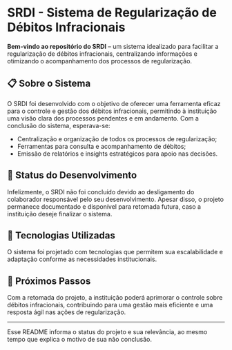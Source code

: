 
# SRDI - Sistema de Regularização de Débitos Infracionais

**Bem-vindo ao repositório do SRDI** – um sistema idealizado para facilitar a regularização de débitos infracionais, centralizando informações e otimizando o acompanhamento dos processos de regularização.

## 📋 Sobre o Sistema

O SRDI foi desenvolvido com o objetivo de oferecer uma ferramenta eficaz para o controle e gestão dos débitos infracionais, permitindo à instituição uma visão clara dos processos pendentes e em andamento. Com a conclusão do sistema, esperava-se:

- Centralização e organização de todos os processos de regularização;
- Ferramentas para consulta e acompanhamento de débitos;
- Emissão de relatórios e insights estratégicos para apoio nas decisões.

## 🚧 Status do Desenvolvimento

Infelizmente, o SRDI não foi concluído devido ao desligamento do colaborador responsável pelo seu desenvolvimento. Apesar disso, o projeto permanece documentado e disponível para retomada futura, caso a instituição deseje finalizar o sistema.

## 🚀 Tecnologias Utilizadas

O sistema foi projetado com tecnologias que permitem sua escalabilidade e adaptação conforme as necessidades institucionais.

## 🌱 Próximos Passos

Com a retomada do projeto, a instituição poderá aprimorar o controle sobre débitos infracionais, contribuindo para uma gestão mais eficiente e uma resposta ágil nas ações de regularização.

---

Esse README informa o status do projeto e sua relevância, ao mesmo tempo que explica o motivo de sua não conclusão.
